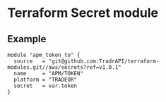 # Terraform Secret module

## Example

```
module "apm_token_to" {
  source   = "git@github.com:TradrAPI/terraform-modules.git//aws/secrets?ref=v1.0.1"
  name     = "APM/TOKEN"
  platform = "TRADEOR"
  secret   = var.token
}
```
